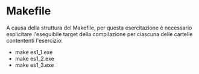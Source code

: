 # Makefile
A causa della struttura del Makefile, per questa esercitazione è necessario
esplicitare l'eseguibile target della compilazione per ciascuna delle cartelle
contententi l'esercizio:

- make es1_1.exe
- make es1_2.exe
- make es1_3.exe

